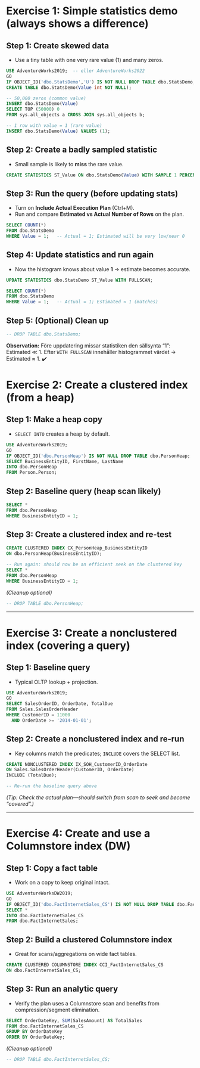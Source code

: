 
# Exercise 1: Simple statistics demo (always shows a difference)

## Step 1: Create skewed data

* Use a tiny table with one very rare value (1) and many zeros.

```sql
USE AdventureWorks2019;  -- eller AdventureWorks2022
GO
IF OBJECT_ID('dbo.StatsDemo','U') IS NOT NULL DROP TABLE dbo.StatsDemo;
CREATE TABLE dbo.StatsDemo(Value int NOT NULL);

-- 50,000 zeros (common value)
INSERT dbo.StatsDemo(Value)
SELECT TOP (50000) 0
FROM sys.all_objects a CROSS JOIN sys.all_objects b;

-- 1 row with value = 1 (rare value)
INSERT dbo.StatsDemo(Value) VALUES (1);
```

## Step 2: Create a badly sampled statistic

* Small sample is likely to **miss** the rare value.

```sql
CREATE STATISTICS ST_Value ON dbo.StatsDemo(Value) WITH SAMPLE 1 PERCENT;
```

## Step 3: Run the query (before updating stats)

* Turn on **Include Actual Execution Plan** (Ctrl+M).
* Run and compare **Estimated vs Actual Number of Rows** on the plan.

```sql
SELECT COUNT(*)
FROM dbo.StatsDemo
WHERE Value = 1;   -- Actual = 1; Estimated will be very low/near 0
```

## Step 4: Update statistics and run again

* Now the histogram knows about value **1** → estimate becomes accurate.

```sql
UPDATE STATISTICS dbo.StatsDemo ST_Value WITH FULLSCAN;

SELECT COUNT(*)
FROM dbo.StatsDemo
WHERE Value = 1;   -- Actual = 1; Estimated ≈ 1 (matches)
```

## Step 5: (Optional) Clean up

```sql
-- DROP TABLE dbo.StatsDemo;
```

**Observation:** Före uppdatering missar statistiken den sällsynta “1”: Estimated ≪ 1.
Efter `WITH FULLSCAN` innehåller histogrammet värdet → Estimated ≈ 1. ✔️

# Exercise 2: Create a clustered index (from a heap)

## Step 1: Make a heap copy

* `SELECT INTO` creates a heap by default.

```sql
USE AdventureWorks2019;
GO
IF OBJECT_ID('dbo.PersonHeap') IS NOT NULL DROP TABLE dbo.PersonHeap;
SELECT BusinessEntityID, FirstName, LastName
INTO dbo.PersonHeap
FROM Person.Person;
```

## Step 2: Baseline query (heap scan likely)

```sql
SELECT *
FROM dbo.PersonHeap
WHERE BusinessEntityID = 1;
```

## Step 3: Create a clustered index and re-test

```sql
CREATE CLUSTERED INDEX CX_PersonHeap_BusinessEntityID
ON dbo.PersonHeap(BusinessEntityID);

-- Run again: should now be an efficient seek on the clustered key
SELECT *
FROM dbo.PersonHeap
WHERE BusinessEntityID = 1;
```

*(Cleanup optional)*

```sql
-- DROP TABLE dbo.PersonHeap;
```

---

# Exercise 3: Create a nonclustered index (covering a query)

## Step 1: Baseline query

* Typical OLTP lookup + projection.

```sql
USE AdventureWorks2019;
GO
SELECT SalesOrderID, OrderDate, TotalDue
FROM Sales.SalesOrderHeader
WHERE CustomerID = 11000
  AND OrderDate >= '2014-01-01';
```

## Step 2: Create a nonclustered index and re-run

* Key columns match the predicates; `INCLUDE` covers the SELECT list.

```sql
CREATE NONCLUSTERED INDEX IX_SOH_CustomerID_OrderDate
ON Sales.SalesOrderHeader(CustomerID, OrderDate)
INCLUDE (TotalDue);

-- Re-run the baseline query above
```

*(Tip: Check the actual plan—should switch from scan to seek and become “covered”.)*

---

# Exercise 4: Create and use a Columnstore index (DW)

## Step 1: Copy a fact table

* Work on a copy to keep original intact.

```sql
USE AdventureWorksDW2019;
GO
IF OBJECT_ID('dbo.FactInternetSales_CS') IS NOT NULL DROP TABLE dbo.FactInternetSales_CS;
SELECT *
INTO dbo.FactInternetSales_CS
FROM dbo.FactInternetSales;
```

## Step 2: Build a clustered Columnstore index

* Great for scans/aggregations on wide fact tables.

```sql
CREATE CLUSTERED COLUMNSTORE INDEX CCI_FactInternetSales_CS
ON dbo.FactInternetSales_CS;
```

## Step 3: Run an analytic query

* Verify the plan uses a Columnstore scan and benefits from compression/segment elimination.

```sql
SELECT OrderDateKey, SUM(SalesAmount) AS TotalSales
FROM dbo.FactInternetSales_CS
GROUP BY OrderDateKey
ORDER BY OrderDateKey;
```

*(Cleanup optional)*

```sql
-- DROP TABLE dbo.FactInternetSales_CS;
```


